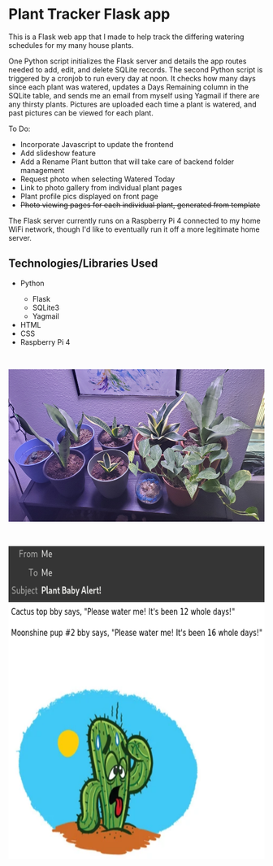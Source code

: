 <h1>Plant Tracker Flask app</h1>

<p>
This is a Flask web app that I made to help track the differing watering schedules for my many house plants.
</p>

<p>
One Python script initializes the Flask server and details the app routes needed to add, edit, and delete SQLite records. The second Python
script is triggered by a cronjob to run every day at noon. It checks how many days since each plant was watered, updates a Days Remaining 
column in the SQLite table, and sends me an email from myself using Yagmail if there are any thirsty plants. Pictures are uploaded each time
a plant is watered, and past pictures can be viewed for each plant.

To Do:
- Incorporate Javascript to update the frontend
- Add slideshow feature
- Add a Rename Plant button that will take care of backend folder management
- Request photo when selecting Watered Today
- Link to photo gallery from individual plant pages
- Plant profile pics displayed on front page
- <s>Photo viewing pages for each individual plant, generated from template</s>
</p>

<p>
The Flask server currently runs on a Raspberry Pi 4 connected to my home WiFi network, though I'd like to eventually run it off a more legitimate 
home server.
</p>

<h2>Technologies/Libraries Used</h2>
<ul>
	<li>Python</li>
	<ul>
		<li>Flask</li>
		<li>SQLite3</li>
		<li>Yagmail</li>
	</ul>
        <li>HTML</li>
        <li>CSS</li>
        <li>Raspberry Pi 4</li>
</ul>



<br>
<p align="center">
  <img width="600" height="300" src="/static/20221024.jpg">
</p>
<br>
<p align="center">
  <img width="597" height="616" src="/static/plantEmail.png">
</p>
